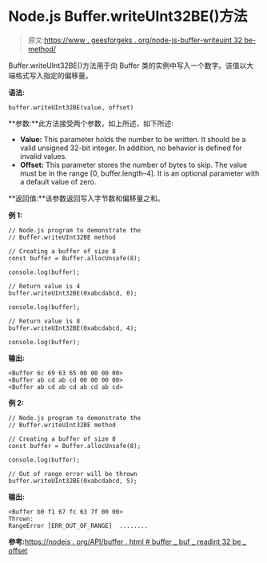 # Node.js Buffer.writeUInt32BE()方法

> 原文:[https://www . geesforgeks . org/node-js-buffer-writeuint 32 be-method/](https://www.geeksforgeeks.org/node-js-buffer-writeuint32be-method/)

Buffer.writeUInt32BE()方法用于向 Buffer 类的实例中写入一个数字。该值以大端格式写入指定的偏移量。

**语法:**

```
buffer.writeUInt32BE(value, offset)
```

**参数:**此方法接受两个参数，如上所述，如下所述:

*   **Value:** This parameter holds the number to be written. It should be a valid unsigned 32-bit integer. In addition, no behavior is defined for invalid values.
*   **Offset:** This parameter stores the number of bytes to skip. The value must be in the range [0, buffer.length–4]. It is an optional parameter with a default value of zero.

**返回值:**该参数返回写入字节数和偏移量之和。

**例 1:**

```
// Node.js program to demonstrate the 
// Buffer.writeUInt32BE method

// Creating a buffer of size 8
const buffer = Buffer.allocUnsafe(8);

console.log(buffer);

// Return value is 4 
buffer.writeUInt32BE(0xabcdabcd, 0);

console.log(buffer);

// Return value is 8
buffer.writeUInt32BE(0xabcdabcd, 4);

console.log(buffer);
```

**输出:**

```
<Buffer 6c 69 63 65 00 00 00 00>
<Buffer ab cd ab cd 00 00 00 00>
<Buffer ab cd ab cd ab cd ab cd>

```

**例 2:**

```
// Node.js program to demonstrate the 
// Buffer.writeUInt32BE method

// Creating a buffer of size 8
const buffer = Buffer.allocUnsafe(8);

console.log(buffer);

// Out of range error will be thrown
buffer.writeUInt32BE(0xabcdabcd, 5);
```

**输出:**

```
<Buffer b0 f1 67 fc 63 7f 00 00>
Thrown:
RangeError [ERR_OUT_OF_RANGE]  ........

```

**参考:**[https://nodejs . org/API/buffer . html # buffer _ buf _ readint 32 be _ offset](https://nodejs.org/api/buffer.html#buffer_buf_readint32be_offset)